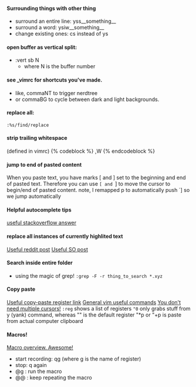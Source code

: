 #### Surrounding things with other thing

- surround an entire line: yss__something__
- surround a word: ysiw__something__
- change existing ones: cs instead of ys

#### open buffer as vertical split:
- :vert sb N
    - where N is the buffer number

#### see _vimrc for shortcuts you've made.
- like, commaNT to trigger nerdtree
- or commaBG to cycle between dark and light backgrounds.

#### replace all:
`:%s/find/replace`

#### strip trailing whitespace
(defined in vimrc)
{% codeblock %}
,W
{% endcodeblock %}


#### jump to end of pasted content
When you paste text, you have marks [ and ] set to the beginning and end of pasted text. Therefore you can use `[ and `] to move the cursor to begin/end of pasted content.
note, I remapped p to automatically push `] so we jump automatically

#### Helpful autocomplete tips ####
[useful stackoverflow answer](http://superuser.com/questions/343443/are-there-any-autocompletion-plugins-for-vim)

#### replace all instances of currently highlited text ####
[Useful reddit post](https://www.reddit.com/r/vim/comments/19sm9v/replace_all_instances_of_currently_highlighted/)
[Useful SO post](http://stackoverflow.com/questions/5541253/in-vim-replace-all-occurrences-of-current-term-under-cursor)

#### Search inside entire folder ####
- using the magic of grep!
`:grep -F -r thing_to_search *.xyz`

#### Copy paste ####
[Useful copy-paste register link](http://stackoverflow.com/questions/1497958/how-do-i-use-vim-registers)
[General vim useful commands](http://yannesposito.com/Scratch/en/blog/Learn-Vim-Progressively/)
[You don't need multiple cursors!](https://medium.com/@schtoeffel/you-don-t-need-more-than-one-cursor-in-vim-2c44117d51db#.7dvc7df8m)
`:reg` shows a list of registers
`"0` only grabs stuff from y (yank) command, whereas "" is the default register
"*p or "+p is paste from actual computer clipboard

#### Macros! ####
[Macro overview. Awesome!](http://vim.wikia.com/wiki/Macros)
- start recording: qg (where g is the name of register)
- stop: q again
- @g : run the macro
- @@ : keep repeating the macro




